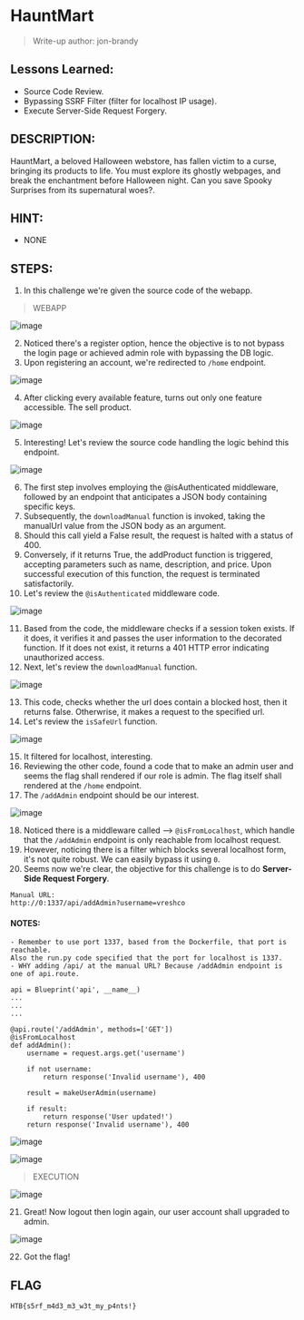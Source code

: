 # HauntMart
> Write-up author: jon-brandy

## Lessons Learned:
- Source Code Review.
- Bypassing SSRF Filter (filter for localhost IP usage).
- Execute Server-Side Request Forgery.

## DESCRIPTION:
HauntMart, a beloved Halloween webstore, has fallen victim to a curse, bringing its products to life. 
You must explore its ghostly webpages, and break the enchantment before Halloween night. 
Can you save Spooky Surprises from its supernatural woes?.

## HINT:
- NONE

## STEPS:
1. In this challenge we're given the source code of the webapp.

> WEBAPP

![image](https://github.com/jon-brandy/hackthebox/assets/70703371/34f4b839-23ec-46bf-af6f-dd4df4a658d8)


2. Noticed there's a register option, hence the objective is to not bypass the login page or achieved admin role with bypassing the DB logic.
3. Upon registering an account, we're redirected to `/home` endpoint.

![image](https://github.com/jon-brandy/hackthebox/assets/70703371/cbca3127-57f4-48e1-b571-d12a1c0c896b)


4. After clicking every available feature, turns out only one feature accessible. The sell product.

![image](https://github.com/jon-brandy/hackthebox/assets/70703371/f4536a13-c409-4e82-8e34-a7f86cdc1a47)


5. Interesting! Let's review the source code handling the logic behind this endpoint.

![image](https://github.com/jon-brandy/hackthebox/assets/70703371/501b0644-6440-459b-8aa0-399958c4314f)


6. The first step involves employing the @isAuthenticated middleware, followed by an endpoint that anticipates a JSON body containing specific keys.
7. Subsequently, the `downloadManual` function is invoked, taking the manualUrl value from the JSON body as an argument.
8.  Should this call yield a False result, the request is halted with a status of 400.
9.  Conversely, if it returns True, the addProduct function is triggered, accepting parameters such as name, description, and price. Upon successful execution of this function, the request is terminated satisfactorily.
10. Let's review the `@isAuthenticated` middleware code.

![image](https://github.com/jon-brandy/hackthebox/assets/70703371/884edfc9-743c-4161-a725-62ebfb0337c9)


11. Based from the code, the middleware checks if a session token exists. If it does, it verifies it and passes the user information to the decorated function. If it does not exist, it returns a 401 HTTP error indicating unauthorized access.
12. Next, let's review the `downloadManual` function.

![image](https://github.com/jon-brandy/hackthebox/assets/70703371/96f81287-2dac-4539-bbe7-8094a200d9de)


13. This code, checks whether the url does contain a blocked host, then it returns false. Otherwrise, it makes a request to the specified url.
14. Let's review the `isSafeUrl` function.

![image](https://github.com/jon-brandy/hackthebox/assets/70703371/28678127-40ce-4fbf-8b71-698c17d0dc60)


15. It filtered for localhost, interesting.
16. Reviewing the other code, found a code that to make an admin user and seems the flag shall rendered if our role is admin. The flag itself shall rendered at the `/home` endpoint.
17. The `/addAdmin` endpoint should be our interest.

![image](https://github.com/jon-brandy/hackthebox/assets/70703371/8bf9e14a-22f2-42b9-982f-6d27c1d03a31)


18. Noticed there is a middleware called --> `@isFromLocalhost`, which handle that the `/addAdmin` endpoint is only reachable from localhost request.
19. However, noticing there is a filter which blocks several localhost form, it's not quite robust. We can easily bypass it using `0`.
20. Seems now we're clear, the objective for this challenge is to do **Server-Side Request Forgery**.

```
Manual URL:
http://0:1337/api/addAdmin?username=vreshco
```

#### NOTES:

```
- Remember to use port 1337, based from the Dockerfile, that port is reachable.
Also the run.py code specified that the port for localhost is 1337.
- WHY adding /api/ at the manual URL? Because /addAdmin endpoint is one of api.route.

api = Blueprint('api', __name__)
...
...
...

@api.route('/addAdmin', methods=['GET'])
@isFromLocalhost
def addAdmin():
    username = request.args.get('username')
    
    if not username:
        return response('Invalid username'), 400
    
    result = makeUserAdmin(username)

    if result:
        return response('User updated!')
    return response('Invalid username'), 400

```

![image](https://github.com/jon-brandy/hackthebox/assets/70703371/9fa01f07-167b-4c09-9727-28b4d5280d42)


![image](https://github.com/jon-brandy/hackthebox/assets/70703371/cc755798-60fa-4975-9343-26a89812c9c5)


> EXECUTION

![image](https://github.com/jon-brandy/hackthebox/assets/70703371/f3fa1fa6-70b5-4438-af62-00ffe2feb12d)


21. Great! Now logout then login again, our user account shall upgraded to admin.

![image](https://github.com/jon-brandy/hackthebox/assets/70703371/ac2782f6-5dc1-4fce-90dd-9a5c0480f0f5)


22. Got the flag!

## FLAG

```
HTB{s5rf_m4d3_m3_w3t_my_p4nts!}
```
